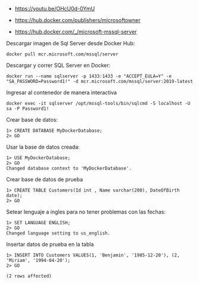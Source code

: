  - https://youtu.be/OHcU0d-0YmU
 
 - https://hub.docker.com/publishers/microsoftowner

 - https://hub.docker.com/_/microsoft-mssql-server

Descargar imagen de Sql Server desde Docker Hub:
```
docker pull mcr.microsoft.com/mssql/server
```

Descargar y correr SQL Server en Docker:
```
docker run --name sqlserver -p 1433:1433 -e "ACCEPT_EULA=Y" -e "SA_PASSWORD=Password1!" -d mcr.microsoft.com/mssql/server:2019-latest
```
Ingresar al contenedor de manera interactiva
```
docker exec -it sqlserver /opt/mssql-tools/bin/sqlcmd -S localhost -U sa -P Password1!
```
Crear base de datos:

```
1> CREATE DATABASE MyDockerDatabase;
2> GO
```

Usar la base de datos creada:
```
1> USE MyDockerDatabase;
2> GO
Changed database context to 'MyDockerDatabase'.
```

Crear base de datos de prueba
```
1> CREATE TABLE Customers(Id int , Name varchar(200), DateOfBirth date);
2> GO
```

Setear lenguaje a ingles para no tener problemas con las fechas:
```
1> SET LANGUAGE ENGLISH;
2> GO
Changed language setting to us_english.
```

Insertar datos de prueba en la tabla
```
1> INSERT INTO Customers VALUES(1, 'Benjamin', '1985-12-20'), (2, 'Miriam', '1994-04-20');
2> GO

(2 rows affected)
```